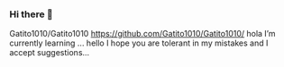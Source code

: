 ### Hi there 👋
Gatito1010/Gatito1010
https://github.com/Gatito1010/Gatito1010/
hola 
I’m currently learning ...
hello I hope you are tolerant in my mistakes 
and I accept suggestions... 
<!--
**Gatito1010/Gatito1010** is a ✨ _special_ ✨ y because its `README.md` (this file) appears on your GitHub profile.

Here are some ideas to get you started:

- 🔭 I’m currently working on ...
- 🌱 I’m currently learning ...
- 👯 I’m looking to collaborate on ...
- 🤔 I’m looking for help with ...
- 💬 Ask me about ...
- 📫 How to reach me: ...
- 😄 Pronouns: ...
- ⚡ Fun fact: ...
-->
